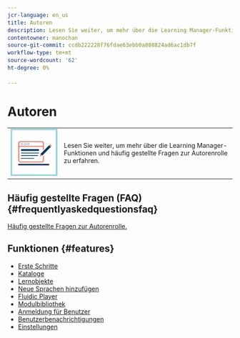 ```yaml
---
jcr-language: en_us
title: Autoren
description: Lesen Sie weiter, um mehr über die Learning Manager-Funktionen und häufig gestellte Fragen zur Autorenrolle zu erfahren.
contentowner: manochan
source-git-commit: ccdb222228f76fdae63ebb0a808824ad6ac1db7f
workflow-type: tm+mt
source-wordcount: '62'
ht-degree: 0%

---
```




# Autoren

<table> 
 <tbody>
  <tr> 
   <td><img src="assets/authors2.png"></td> 
   <td><p>Lesen Sie weiter, um mehr über die Learning Manager-Funktionen und häufig gestellte Fragen zur Autorenrolle zu erfahren. </p></td> 
  </tr> 
 </tbody>
</table>

## Häufig gestellte Fragen (FAQ) {#frequentlyaskedquestionsfaq}

[Häufig gestellte Fragen zur Autorenrolle.](authors/frequently-asked-questions-for-authors.md)

## Funktionen {#features}

* [Erste Schritte](authors/feature-summary/getting-started-author.md)
* [Kataloge](authors/feature-summary/catalogs.md)
* [Lernobjekte](authors/feature-summary/courses.md)
* [Neue Sprachen hinzufügen](authors/feature-summary/add-new-language-learning-objects.md)
* [Fluidic Player](authors/feature-summary/fluidic-player.md)
* [Modulbibliothek](authors/feature-summary/module-library.md)
* [Anmeldung für Benutzer](authors/feature-summary/user-login.md)
* [Benutzerbenachrichtigungen](authors/feature-summary/user-notifications.md)
* [Einstellungen](authors/feature-summary/settings.md)

